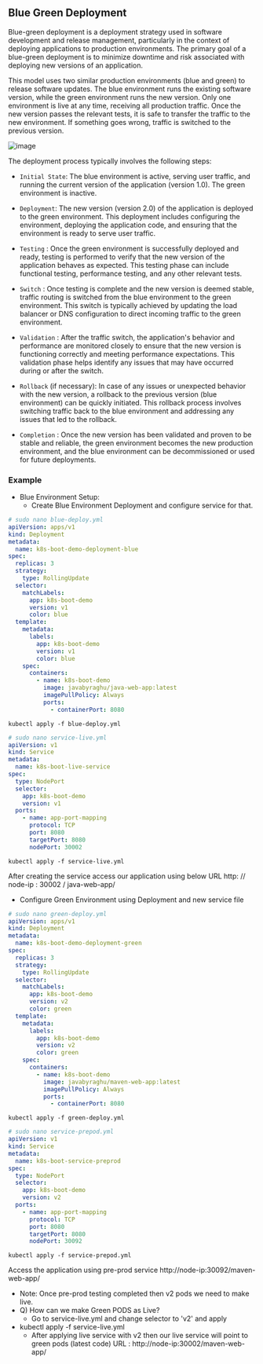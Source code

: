 ## Blue Green Deployment 

Blue-green deployment is a deployment strategy used in software development and release management, particularly in the context of deploying applications to production environments. The primary goal of a blue-green deployment is to minimize downtime and risk associated with deploying new versions of an application.

This model uses two similar production environments (blue and green) to release software updates. The blue environment runs the existing software version, while the green environment runs the new version. Only one environment is live at any time, receiving all production traffic. Once the new version passes the relevant tests, it is safe to transfer the traffic to the new environment. If something goes wrong, traffic is switched to the previous version.

![image](https://github.com/falcon646/DevOps-Documentation/assets/35376307/0c7e96a4-4790-4332-86ba-e5cb42043af7)


The deployment process typically involves the following steps:

- `Initial State`: The blue environment is active, serving user traffic, and running the current version of the application (version 1.0). The green environment is inactive.

- `Deployment`: The new version (version 2.0) of the application is deployed to the green environment. This deployment includes configuring the environment, deploying the application code, and ensuring that the environment is ready to serve user traffic.

- `Testing` : Once the green environment is successfully deployed and ready, testing is performed to verify that the new version of the application behaves as expected. This testing phase can include functional testing, performance testing, and any other relevant tests.

- `Switch` : Once testing is complete and the new version is deemed stable, traffic routing is switched from the blue environment to the green environment. This switch is typically achieved by updating the load balancer or DNS configuration to direct incoming traffic to the green environment.

- `Validation` : After the traffic switch, the application's behavior and performance are monitored closely to ensure that the new version is functioning correctly and meeting performance expectations. This validation phase helps identify any issues that may have occurred during or after the switch.

- `Rollback` (if necessary): In case of any issues or unexpected behavior with the new version, a rollback to the previous version (blue environment) can be quickly initiated. This rollback process involves switching traffic back to the blue environment and addressing any issues that led to the rollback.

- `Completion` : Once the new version has been validated and proven to be stable and reliable, the green environment becomes the new production environment, and the blue environment can be decommissioned or used for future deployments.

### Example

- Blue Environment Setup:
  - Create Blue Environment Deployment and configure service for that.
```yaml
# sudo nano blue-deploy.yml
apiVersion: apps/v1
kind: Deployment
metadata:
  name: k8s-boot-demo-deployment-blue
spec:
  replicas: 3
  strategy:
    type: RollingUpdate
  selector:
    matchLabels:
      app: k8s-boot-demo
      version: v1
      color: blue
  template:
    metadata:
      labels:
        app: k8s-boot-demo
        version: v1
        color: blue
    spec:
      containers:
        - name: k8s-boot-demo
          image: javabyraghu/java-web-app:latest
          imagePullPolicy: Always
          ports:
            - containerPort: 8080
```
`kubectl apply -f blue-deploy.yml`
```yaml
# sudo nano service-live.yml
apiVersion: v1
kind: Service
metadata:
  name: k8s-boot-live-service
spec:
  type: NodePort
  selector:
    app: k8s-boot-demo
    version: v1
  ports:
    - name: app-port-mapping
      protocol: TCP
      port: 8080
      targetPort: 8080
      nodePort: 30002
```
`kubectl apply -f service-live.yml`

  After creating the service access our application using below URL
  		http: // node-ip : 30002 / java-web-app/

  - Configure Green Environment using Deployment and new service file
```yaml
# sudo nano green-deploy.yml
apiVersion: apps/v1
kind: Deployment
metadata:
  name: k8s-boot-demo-deployment-green
spec:
  replicas: 3
  strategy:
    type: RollingUpdate
  selector:
    matchLabels:
      app: k8s-boot-demo
      version: v2
      color: green
  template:
    metadata:
      labels:
        app: k8s-boot-demo
        version: v2
        color: green
    spec:
      containers:
        - name: k8s-boot-demo
          image: javabyraghu/maven-web-app:latest
          imagePullPolicy: Always
          ports:
            - containerPort: 8080
```
`kubectl apply -f green-deploy.yml`
```yaml
# sudo nano service-prepod.yml
apiVersion: v1
kind: Service
metadata:
  name: k8s-boot-service-preprod
spec:
  type: NodePort
  selector:
    app: k8s-boot-demo
    version: v2
  ports:
    - name: app-port-mapping
      protocol: TCP
      port: 8080
      targetPort: 8080
      nodePort: 30092
```
`kubectl apply -f service-prepod.yml`

Access the application using pre-prod service
		http://node-ip:30092/maven-web-app/

- Note: Once pre-prod testing completed then v2 pods we need to make live.
- Q) How can we make Green PODS as Live?
	- Go to service-live.yml and change selector to 'v2' and apply
- kubectl apply -f service-live.yml
	- After applying live service with v2 then our live service will point to green pods (latest code)
	URL : http://node-ip:30002/maven-web-app/

